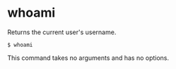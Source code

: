 # whoami

Returns the current user's username.

```shell
$ whoami
```

This command takes no arguments and has no options.
